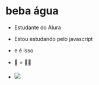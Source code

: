 # beba água
- Estudante do Alura
- Estou estudando pelo javascript
- e é isso.
- 🐚 ⭐ 🐻‍❄️

- ![](https://tenor.com/bIAsr.gif)
